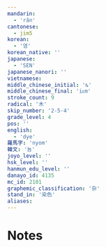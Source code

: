 ```yaml
---
mandarin:
  - 'rǎn'
cantonese:
  - jim5
korean:
  - '염'
korean_native: ''
japanese:
  - 'SEN'
japanese_nanori: ''
vietnamese:
middle_chinese_initial: 'ȵ'
middle_chinese_final: 'iᴇm'
stroke_count: 9
radical: '木'
skip_number: '2-5-4'
grade_level: 4
pos: ''
english:
  - 'dye'
羅馬字: 'nyom'
韓文: '뇸'
joyo_level: ''
hsk_level: ''
hanmun_edu_level: ''
danayo_id: 4135
mc_id: 2101
graphemic_classification: '杂'
stand_in: '染色'
aliases:
---
```


# Notes
